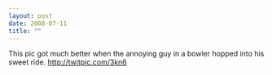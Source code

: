 ```yaml
---
layout: post
date: 2008-07-11
title: ""
---
```

This pic got much better when the annoying guy in a bowler hopped into his sweet ride. http://twitpic.com/3kn6